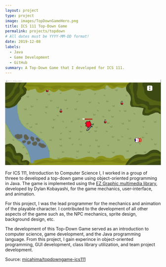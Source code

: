 ```yaml
---
layout: project
type: project
image: images/TopDownGameHero.png
title: ICS 111 Top-Down Game
permalink: projects/topdown
# All dates must be YYYY-MM-DD format!
date: 2019-12-08
labels:
  - Java
  - Game Development
  - GitHub
summary: A Top-Down Game that I developed for ICS 111.
---
```


<img class="ui rounded image" src="../images/TopDownGamePlay.jpg">


For ICS 111, Introduction to Computer Science I, I worked in a group of threee to developed a top-down game using object-oriented programming in Java. The game is implemented using the [EZ Graphic multimedia library](http://www2.hawaii.edu/~dylank/ics111/), developed by Dylan Kobayashi, for the game mechanics, user-interface, and animation.

For this project, I was the lead programmer for the mechanics and animation of the playable character. I contributed to the development of all other aspects of the game such as, the NPC mechanics, sprite design, background design, etc.

The development of this Top-Down Game served as an introduction to computer science, game development, and the Java programming language. From this project, I gain experince in object-oriented programming, GUI development, class library utilization, and team project development. 

Source: <a href="https://github.com/micahima/topdowngame-ics111"><i class="large github icon "></i>micahima/topdowngame-ics111</a>


